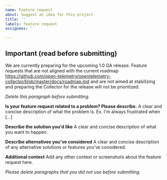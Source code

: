 ```yaml
---
name: Feature request
about: Suggest an idea for this project
title: ''
labels: feature request
assignees: ''

---
```


## Important (read before submitting)
We are currently preparing for the upcoming 1.0 GA release. Feature requests that are not aligned with
the current roadmap https://github.com/open-telemetry/opentelemetry-collector/blob/master/docs/roadmap.md
and are not aimed at stabilizing and preparing the Collector for the release will not be prioritized.

_Delete this paragraph before submitting._

**Is your feature request related to a problem? Please describe.**
A clear and concise description of what the problem is. Ex. I'm always frustrated when [...]

**Describe the solution you'd like**
A clear and concise description of what you want to happen.

**Describe alternatives you've considered**
A clear and concise description of any alternative solutions or features you've considered.

**Additional context**
Add any other context or screenshots about the feature request here.

_Please delete paragraphs that you did not use before submitting._

